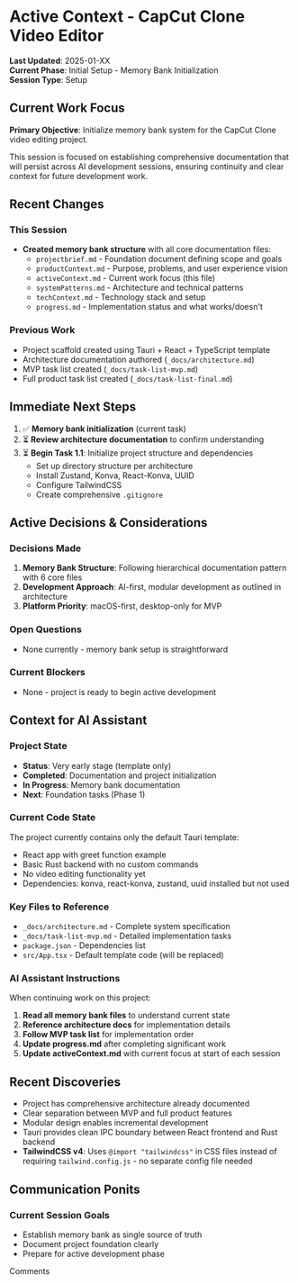 # Active Context - CapCut Clone Video Editor

**Last Updated**: 2025-01-XX  
**Current Phase**: Initial Setup - Memory Bank Initialization  
**Session Type**: Setup

## Current Work Focus

**Primary Objective**: Initialize memory bank system for the CapCut Clone video editing project.

This session is focused on establishing comprehensive documentation that will persist across AI development sessions, ensuring continuity and clear context for future development work.

## Recent Changes

### This Session
- **Created memory bank structure** with all core documentation files:
  - `projectbrief.md` - Foundation document defining scope and goals
  - `productContext.md` - Purpose, problems, and user experience vision
  - `activeContext.md` - Current work focus (this file)
  - `systemPatterns.md` - Architecture and technical patterns
  - `techContext.md` - Technology stack and setup
  - `progress.md` - Implementation status and what works/doesn't

### Previous Work
- Project scaffold created using Tauri + React + TypeScript template
- Architecture documentation authored (`_docs/architecture.md`)
- MVP task list created (`_docs/task-list-mvp.md`)
- Full product task list created (`_docs/task-list-final.md`)

## Immediate Next Steps

1. ✅ **Memory bank initialization** (current task)
2. ⏳ **Review architecture documentation** to confirm understanding
3. ⏳ **Begin Task 1.1**: Initialize project structure and dependencies
   - Set up directory structure per architecture
   - Install Zustand, Konva, React-Konva, UUID
   - Configure TailwindCSS
   - Create comprehensive `.gitignore`

## Active Decisions & Considerations

### Decisions Made
1. **Memory Bank Structure**: Following hierarchical documentation pattern with 6 core files
2. **Development Approach**: AI-first, modular development as outlined in architecture
3. **Platform Priority**: macOS-first, desktop-only for MVP

### Open Questions
- None currently - memory bank setup is straightforward

### Current Blockers
- None - project is ready to begin active development

## Context for AI Assistant

### Project State
- **Status**: Very early stage (template only)
- **Completed**: Documentation and project initialization
- **In Progress**: Memory bank documentation
- **Next**: Foundation tasks (Phase 1)

### Current Code State
The project currently contains only the default Tauri template:
- React app with greet function example
- Basic Rust backend with no custom commands
- No video editing functionality yet
- Dependencies: konva, react-konva, zustand, uuid installed but not used

### Key Files to Reference
- `_docs/architecture.md` - Complete system specification
- `_docs/task-list-mvp.md` - Detailed implementation tasks
- `package.json` - Dependencies list
- `src/App.tsx` - Default template code (will be replaced)

### AI Assistant Instructions
When continuing work on this project:
1. **Read all memory bank files** to understand current state
2. **Reference architecture docs** for implementation details
3. **Follow MVP task list** for implementation order
4. **Update progress.md** after completing significant work
5. **Update activeContext.md** with current focus at start of each session

## Recent Discoveries

- Project has comprehensive architecture already documented
- Clear separation between MVP and full product features
- Modular design enables incremental development
- Tauri provides clean IPC boundary between React frontend and Rust backend
- **TailwindCSS v4**: Uses `@import "tailwindcss"` in CSS files instead of requiring `tailwind.config.js` - no separate config file needed

## Communication Ponits

### Current Session Goals
- Establish memory bank as single source of truth
- Document project foundation clearly
- Prepare for active development phase

Comments

